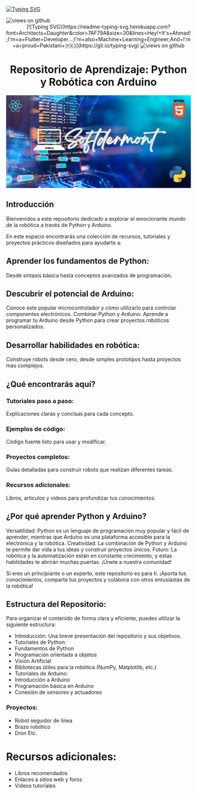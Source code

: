

[![Typing SVG](https://readme-typing-svg.herokuapp.com?font=Architects+Daughter&color=7AF79A&size=30&lines=Hey!+It's+Ahmad!;I'm+a+Flutter+Developer...;I'm+also+Machine+Learning+Engineer;And+I'm+a+proud+Pakistani+🇵🇰)](https://git.io/typing-svg)

<img src="https://komarev.com/ghpvc/?username=Ahmad-shaikh575&label=Views&color=brightgreen&style=flat-square" alt="views on github" />

<div align="center" >
  [![Typing SVG](https://readme-typing-svg.herokuapp.com?font=Architects+Daughter&color=7AF79A&size=30&lines=Hey!+It's+Ahmad!;I'm+a+Flutter+Developer...;I'm+also+Machine+Learning+Engineer;And+I'm+a+proud+Pakistani+🇵🇰)](https://git.io/typing-svg)

<img src="https://komarev.com/ghpvc/?username=Ahmad-shaikh575&label=Views&color=brightgreen&style=flat-square" alt="views on github" />

<h1>Repositorio de Aprendizaje: Python y Robótica con Arduino </h1>
  <img src="https://github.com/lauyader/lauyader/blob/main/Softdermont.jpg" alt="" srcset="">
</div>

## Introducción
Bienvenidos a este repositorio dedicado a explorar el emocionante mundo de la robótica a través de Python y Arduino.

En este espacio encontrarás una colección de recursos, tutoriales y proyectos prácticos diseñados para ayudarte a:

## Aprender los fundamentos de Python: 
Desde sintaxis básica hasta conceptos avanzados de programación.

## Descubrir el potencial de Arduino: 
Conoce este popular microcontrolador y cómo utilizarlo para controlar componentes electrónicos.
Combinar Python y Arduino: Aprende a programar tu Arduino desde Python para crear proyectos robóticos personalizados.

## Desarrollar habilidades en robótica: 
Construye robots desde cero, desde simples prototipos hasta proyectos más complejos.

## ¿Qué encontrarás aquí?

### Tutoriales paso a paso: 
Explicaciones claras y concisas para cada concepto.
### Ejemplos de código: 
Código fuente listo para usar y modificar.
### Proyectos completos: 
Guías detalladas para construir robots que realizan diferentes tareas.
### Recursos adicionales: 
Libros, artículos y videos para profundizar tus conocimientos.

## ¿Por qué aprender Python y Arduino?

Versatilidad: Python es un lenguaje de programación muy popular y fácil de aprender, mientras que Arduino es una plataforma accesible para la electrónica y la robótica.
Creatividad: La combinación de Python y Arduino te permite dar vida a tus ideas y construir proyectos únicos.
Futuro: La robótica y la automatización están en constante crecimiento, y estas habilidades te abrirán muchas puertas.
¡Únete a nuestra comunidad!

Si eres un principiante o un experto, este repositorio es para ti. ¡Aporta tus conocimientos, comparte tus proyectos y colabora con otros entusiastas de la robótica!

## Estructura del Repositorio:
Para organizar el contenido de forma clara y eficiente, puedes utilizar la siguiente estructura:

* Introducción: Una breve presentación del repositorio y sus objetivos.
* Tutoriales de Python:
* Fundamentos de Python
* Programación orientada a objetos
* Visión Artificial
* Bibliotecas útiles para la robótica (NumPy, Matplotlib, etc.)
* Tutoriales de Arduino:
* Introducción a Arduino
* Programación básica en Arduino
* Conexión de sensores y actuadores
### Proyectos:
* Robot seguidor de línea
* Brazo robótico
* Dron
Etc.
# Recursos adicionales:
* Libros recomendados
* Enlaces a sitios web y foros
* Videos tutoriales
